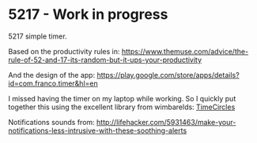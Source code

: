 # 5217 - Work in progress
5217 simple timer. 


Based on the productivity rules in: https://www.themuse.com/advice/the-rule-of-52-and-17-its-random-but-it-ups-your-productivity

And the design of the app: https://play.google.com/store/apps/details?id=com.franco.timer&hl=en

I missed having the timer on my laptop while working. So I quickly put together this using the excellent library from wimbarelds: [TimeCircles](https://github.com/wimbarelds/TimeCircles)

Notifications sounds from: http://lifehacker.com/5931463/make-your-notifications-less-intrusive-with-these-soothing-alerts
